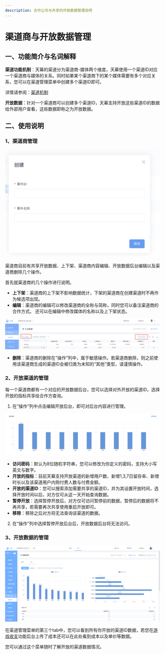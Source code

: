 ```yaml
---
description: 合作公司与共享的开放数据管理说明
---
```


# 渠道商与开放数据管理

## 一、功能简介与名词解释

**渠道功能机制**：天幕的渠道分为渠道商-媒体两个维度，天幕使用一个渠道ID对应一个渠道商与媒体的关系。同时如果某个渠道商下的某个媒体需要有多个对应关系，您可以在渠道管理菜单中创建多个渠道ID即可。

详情请参阅：[渠道机制](channel-management.md#er-gong-neng-jian-jie)

**开放数据**：针对一个渠道商可以创建多个渠道ID，天幕支持开放这些渠道ID的数据给外部用户查看，这些数据即称之为开放数据。

## 二、使用说明

### 1、渠道商管理

![](../../.gitbook/assets/image%20%28237%29.png)

渠道商目前有共享开放数据、上下架、渠道商内容编辑、开放数据后台编辑以及渠道商删除几个操作。

首先就渠道商的几个操作进行说明。

* **上下架**：渠道商的上下架不影响数据统计，下架的渠道商在创建渠道时不再作为候选项出现。
* **编辑**：渠道商的编辑可以修改渠道商的全称与简称，同时您可以备注渠道商的合作方式。 还可以在编辑中修改媒体的名称以及上下架状态。

![](../../.gitbook/assets/image%20%28258%29.png)

* **删除**：渠道商的删除在“操作”列中，属于敏感操作。若渠道商删除，则之前使用该渠道商生成的渠道ID会被归类为未知的“其他”类型，请谨慎操作。

### 2、开放渠道的管理

每一个渠道商都有一个对应的开放数据后台，您可以选择对外开放的渠道ID，选择开放的指标共享给合作方查询。  
1. 在“操作”列中点击编辑开放后台，即可对后台内容进行管理。

![](../../.gitbook/assets/image%20%28204%29.png)

* **访问密码**：默认为8位随机字符串，您可以修改为你定义的密码，支持大小写英文与数字。
* **开放的指标**：目前天幕支持开放渠道的新增用户数、新增1,3,7日留存率、新增时长以及该渠道用户内购付费人数与付费金额。
* **开放的渠道ID**：您可以搜索添加需要共享的渠道ID，并为其设置开放时间，选择开放时间以后，对方仅可从这一天开始查询数据。
* **暂停开放**：选择暂停开放后，对方仅可访问暂停前的数据，暂停后的数据将不再共享，若需要再次共享使用重启开放即可。
* **移除**：移除之后对方将无法查询该渠道的数据。

2. 在“操作”列中选择暂停开放后台后，开放数据后台将无法访问。

### 3、开放数据的管理

![](../../.gitbook/assets/image%20%2879%29.png)

在渠道管理菜单的第三个tab中，您可以看到所有你开放的渠道ID数据，若您在[游戏收支](https://doc.skysriver.com/general-function/revenue)功能后台上传了成本还可以在此处看到成本以及单价等数据。

您可以通过这个菜单随时了解开放的渠道数据情况。

